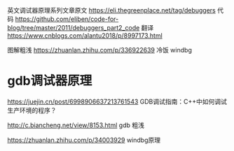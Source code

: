 
英文调试器原理系列文章原文
https://eli.thegreenplace.net/tag/debuggers
代码 https://github.com/eliben/code-for-blog/tree/master/2011/debuggers_part2_code
翻译 https://www.cnblogs.com/alantu2018/p/8997173.html

 
 图解粗浅
https://zhuanlan.zhihu.com/p/336922639
冷饭 windbg



# gdb调试器原理



https://juejin.cn/post/6998906637213761543
GDB调试指南：C++中如何调试生产环境的程序？


http://c.biancheng.net/view/8153.html gdb 粗浅



https://zhuanlan.zhihu.com/p/34003929
windbg原理


















































